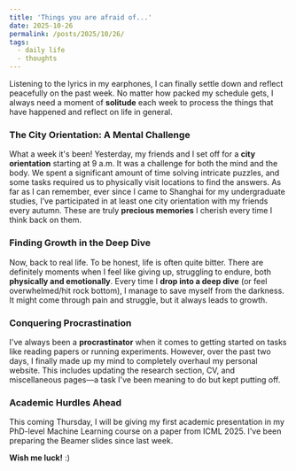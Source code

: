```yaml
---
title: 'Things you are afraid of...'
date: 2025-10-26
permalink: /posts/2025/10/26/
tags:
  - daily life
  - thoughts
---
```


Listening to the lyrics in my earphones, I can finally settle down and reflect peacefully on the past week.
No matter how packed my schedule gets, I always need a moment of **solitude** each week to process the things that have happened and reflect on life in general.

### The City Orientation: A Mental Challenge

What a week it's been! Yesterday, my friends and I set off for a **city orientation** starting at 9 a.m. It was a challenge for both the mind and the body. We spent a significant amount of time solving intricate puzzles, and some tasks required us to physically visit locations to find the answers. As far as I can remember, ever since I came to Shanghai for my undergraduate studies, I’ve participated in at least one city orientation with my friends every autumn. These are truly **precious memories** I cherish every time I think back on them.

### Finding Growth in the Deep Dive

Now, back to real life.
To be honest, life is often quite bitter. There are definitely moments when I feel like giving up, struggling to endure, both **physically and emotionally**. Every time I **drop into a deep dive** (or feel overwhelmed/hit rock bottom), I manage to save myself from the darkness. It might come through pain and struggle, but it always leads to growth.

### Conquering Procrastination

I've always been a **procrastinator** when it comes to getting started on tasks like reading papers or running experiments. However, over the past two days, I finally made up my mind to completely overhaul my personal website. This includes updating the research section, CV, and miscellaneous pages—a task I've been meaning to do but kept putting off.

### Academic Hurdles Ahead

This coming Thursday, I will be giving my first academic presentation in my PhD-level Machine Learning course on a paper from ICML 2025. I've been preparing the Beamer slides since last week.

**Wish me luck!** :)